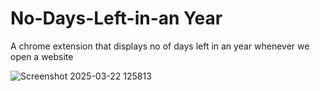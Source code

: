 # No-Days-Left-in-an Year
A chrome extension that displays no of days left in an year whenever we open a website 

![Screenshot 2025-03-22 125813](https://github.com/user-attachments/assets/5cc34c8c-1366-408c-b104-37ca08b2490e)
